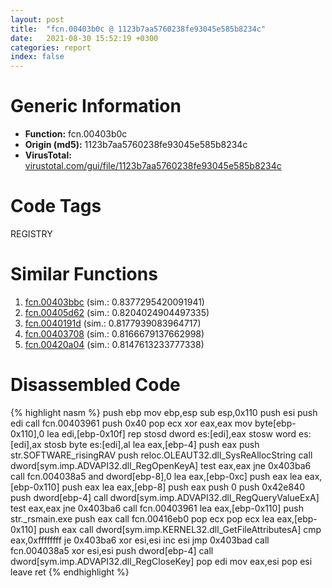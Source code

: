 ```yaml
---
layout: post
title:  "fcn.00403b0c @ 1123b7aa5760238fe93045e585b8234c"
date:   2021-08-30 15:52:19 +0300
categories: report
index: false
---
```


# Generic Information
- **Function:** fcn.00403b0c
- **Origin (md5):** 1123b7aa5760238fe93045e585b8234c
- **VirusTotal:** [virustotal.com/gui/file/1123b7aa5760238fe93045e585b8234c][virustotal_ref]

# Code Tags
<span class="tag" id="REGISTRY">REGISTRY</span>


# Similar Functions

1. [fcn.00403bbc][similar_1_ref] (sim.: 0.8377295420091941)
2. [fcn.00405d62][similar_2_ref] (sim.: 0.8204024904497335)
3. [fcn.0040191d][similar_3_ref] (sim.: 0.8177939083964717)
4. [fcn.00403708][similar_4_ref] (sim.: 0.8166679137662998)
5. [fcn.00420a04][similar_5_ref] (sim.: 0.8147613233777338)


# Disassembled Code

{% highlight nasm %}
push ebp
mov ebp,esp
sub esp,0x110
push esi
push edi
call fcn.00403961
push 0x40
pop ecx
xor eax,eax
mov byte[ebp-0x110],0
lea edi,[ebp-0x10f]
rep stosd dword es:[edi],eax
stosw word es:[edi],ax
stosb byte es:[edi],al
lea eax,[ebp-4]
push eax
push str.SOFTWARE_risingRAV
push reloc.OLEAUT32.dll_SysReAllocString
call dword[sym.imp.ADVAPI32.dll_RegOpenKeyA]
test eax,eax
jne 0x403ba6
call fcn.004038a5
and dword[ebp-8],0
lea eax,[ebp-0xc]
push eax
lea eax,[ebp-0x110]
push eax
lea eax,[ebp-8]
push eax
push 0
push 0x42e840
push dword[ebp-4]
call dword[sym.imp.ADVAPI32.dll_RegQueryValueExA]
test eax,eax
jne 0x403ba6
call fcn.00403961
lea eax,[ebp-0x110]
push str._rsmain.exe
push eax
call fcn.00416eb0
pop ecx
pop ecx
lea eax,[ebp-0x110]
push eax
call dword[sym.imp.KERNEL32.dll_GetFileAttributesA]
cmp eax,0xffffffff
je 0x403ba6
xor esi,esi
inc esi
jmp 0x403bad
call fcn.004038a5
xor esi,esi
push dword[ebp-4]
call dword[sym.imp.ADVAPI32.dll_RegCloseKey]
pop edi
mov eax,esi
pop esi
leave 
ret 
{% endhighlight %}


[similar_1_ref]: /report/fcn.00403bbc@1123b7aa5760238fe93045e585b8234c
[similar_2_ref]: /report/fcn.00405d62@1123b7aa5760238fe93045e585b8234c
[similar_3_ref]: /report/fcn.0040191d@1123b7aa5760238fe93045e585b8234c
[similar_4_ref]: /report/fcn.00403708@1123b7aa5760238fe93045e585b8234c
[similar_5_ref]: /report/fcn.00420a04@ba5ec83721de3ca10b3c9583f3b2c6a1
[virustotal_ref]: https://www.virustotal.com/gui/file/1123b7aa5760238fe93045e585b8234c